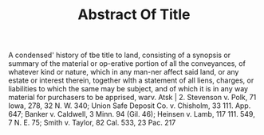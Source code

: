 ---
title: Abstract Of Title
letter: A
permalink: "/definitions/abstract-of-title.html"
body: A condensed' history of tbe title to land, consisting of a synopsis or summary
  of the material or op-erative portion of all the conveyances, of whatever kind or
  nature, which in any man-ner affect said land, or any estate or interest therein,
  together wlth a statement of all liens, charges, or liabilities to which the same
  may be subject, and of which it is in any way material for purchasers to be apprised,
  warv. Atsk | 2. Stevenson v. Polk, 71 Iowa, 278, 32 N. W. 340; Union Safe Deposit
  Co. v. Chisholm, 33 111. App. 647; Banker v. Caldwell, 3 Minn. 94 (Gil. 46); Heinsen
  v. Lamb, 117 111. 549, 7 N. E. 75; Smith v. Taylor, 82 Cal. 533, 23 Pac. 217
published_at: '2018-07-07'
source: Black's Law Dictionary
layout: post
---